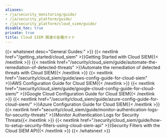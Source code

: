 ```yaml
---
aliases:
- /ja/security_monitoring/guide/
- /ja/security_platform/guide/
- /ja/security_platform/cloud_siem/guide/
disable_toc: true
private: true
title: Cloud SIEM 関連の各種ガイド
---
```


{{< whatsnext desc="General Guides:" >}}
    {{< nextlink href="/getting_started/cloud_siem" >}}Getting Started with Cloud SIEM{{< /nextlink >}}
    {{< nextlink href="/security/cloud_siem/guide/automate-the-remediation-of-detected-threats" >}}Automate the remediation of detected threats with Cloud SIEM{{< /nextlink >}}
    {{< nextlink href="/security/cloud_siem/guide/aws-config-guide-for-cloud-siem" >}}AWS Configuration Guide for Cloud SIEM{{< /nextlink >}}
    {{< nextlink href="/security/cloud_siem/guide/google-cloud-config-guide-for-cloud-siem/" >}}Google Cloud Configuration Guide for Cloud SIEM{{< /nextlink >}}
    {{< nextlink href="/security/cloud_siem/guide/azure-config-guide-for-cloud-siem/" >}}Azure Configuration Guide for Cloud SIEM{{< /nextlink >}}
    {{< nextlink href="security/cloud_siem/guide/monitor-authentication-logs-for-security-threats" >}}Monitor Authentication Logs for Security Threats{{< /nextlink >}}
    {{< nextlink href="/security/cloud_siem/guide/how-to-setup-security-filters-using-cloud-siem-api" >}}Security Filters with the Cloud SIEM API{{< /nextlink >}}
{{< /whatsnext >}}